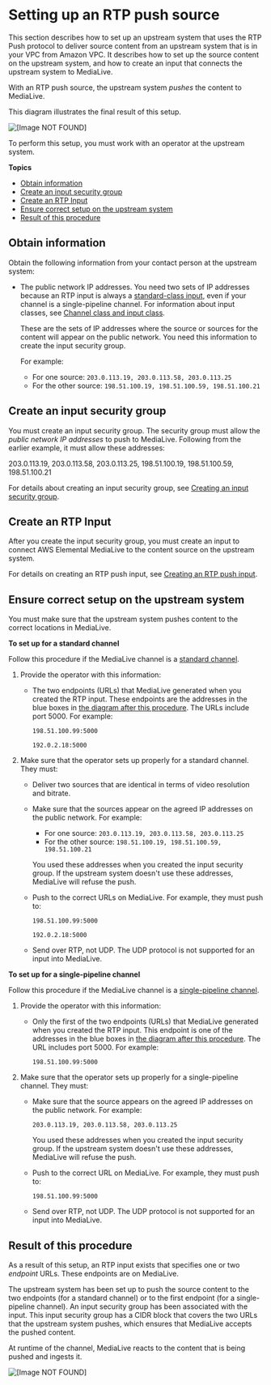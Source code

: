# Setting up an RTP push source<a name="rtp-push-upstream"></a>

This section describes how to set up an upstream system that uses the RTP Push protocol to deliver source content from an upstream system that is in your VPC from Amazon VPC\. It describes how to set up the source content on the upstream system, and how to create an input that connects the upstream system to MediaLive\. 

With an RTP push source, the upstream system *pushes* the content to MediaLive\. 

This diagram illustrates the final result of this setup\.

![\[Image NOT FOUND\]](http://docs.aws.amazon.com/medialive/latest/ug/images/rtp-push-uss-input.png)

To perform this setup, you must work with an operator at the upstream system\.

**Topics**
+ [Obtain information](#setup-rtp-push-obtain-info)
+ [Create an input security group](#setup-isg-rtp-push)
+ [Create an RTP Input](#setup-input-rtp-push)
+ [Ensure correct setup on the upstream system](#setup-uss-rtp-push)
+ [Result of this procedure](#setup-result-rtp-push)

## Obtain information<a name="setup-rtp-push-obtain-info"></a>

Obtain the following information from your contact person at the upstream system:
+ The public network IP addresses\. You need two sets of IP addresses because an RTP input is always a [standard\-class input](class-channel-input.md), even if your channel is a single\-pipeline channel\. For information about input classes, see [Channel class and input class](class-channel-input.md)\.

  These are the sets of IP addresses where the source or sources for the content will appear on the public network\. You need this information to create the input security group\.

  For example:
  + For one source: `203.0.113.19, 203.0.113.58, 203.0.113.25`
  + For the other source: `198.51.100.19, 198.51.100.59, 198.51.100.21`

## Create an input security group<a name="setup-isg-rtp-push"></a>

You must create an input security group\. The security group must allow the *public network IP addresses* to push to MediaLive\. Following from the earlier example, it must allow these addresses:

203\.0\.113\.19, 203\.0\.113\.58, 203\.0\.113\.25, 198\.51\.100\.19, 198\.51\.100\.59, 198\.51\.100\.21

For details about creating an input security group, see [Creating an input security group](create-input-security-groups.md)\.

## Create an RTP Input<a name="setup-input-rtp-push"></a>

After you create the input security group, you must create an input to connect AWS Elemental MediaLive to the content source on the upstream system\. 

For details on creating an RTP push input, see [Creating an RTP push input](input-create-rtp-push.md)\.

## Ensure correct setup on the upstream system<a name="setup-uss-rtp-push"></a>

You must make sure that the upstream system pushes content to the correct locations in MediaLive\.

**To set up for a standard channel**

Follow this procedure if the MediaLive channel is a [standard channel](plan-redundancy.md)\.

1. Provide the operator with this information:
   + The two endpoints \(URLs\) that MediaLive generated when you created the RTP input\. These endpoints are the addresses in the blue boxes in [the diagram after this procedure](#setup-result-rtp-push)\. The URLs include port 5000\. For example: 

     `198.51.100.99:5000`

     `192.0.2.18:5000`

1. Make sure that the operator sets up properly for a standard channel\. They must:
   + Deliver two sources that are identical in terms of video resolution and bitrate\.
   + Make sure that the sources appear on the agreed IP addresses on the public network\. For example:
     + For one source: `203.0.113.19, 203.0.113.58, 203.0.113.25`
     + For the other source: `198.51.100.19, 198.51.100.59, 198.51.100.21`

     You used these addresses when you created the input security group\. If the upstream system doesn't use these addresses, MediaLive will refuse the push\.
   + Push to the correct URLs on MediaLive\. For example, they must push to:

     `198.51.100.99:5000`

     `192.0.2.18:5000`
   + Send over RTP, not UDP\. The UDP protocol is not supported for an input into MediaLive\.

**To set up for a single\-pipeline channel**

Follow this procedure if the MediaLive channel is a [single\-pipeline channel](plan-redundancy.md)\.

1. Provide the operator with this information:
   + Only the first of the two endpoints \(URLs\) that MediaLive generated when you created the RTP input\. This endpoint is one of the addresses in the blue boxes in [the diagram after this procedure](#setup-result-rtp-push)\. The URL includes port 5000\. For example: 

     `198.51.100.99:5000`

1. Make sure that the operator sets up properly for a single\-pipeline channel\. They must:
   + Make sure that the source appears on the agreed IP addresses on the public network\. For example:

     `203.0.113.19, 203.0.113.58, 203.0.113.25`

     You used these addresses when you created the input security group\. If the upstream system doesn't use these addresses, MediaLive will refuse the push\.
   + Push to the correct URL on MediaLive\. For example, they must push to:

     `198.51.100.99:5000`
   + Send over RTP, not UDP\. The UDP protocol is not supported for an input into MediaLive\.

## Result of this procedure<a name="setup-result-rtp-push"></a>

As a result of this setup, an RTP input exists that specifies one or two *endpoint* URLs\. These endpoints are on MediaLive\. 

The upstream system has been set up to push the source content to the two endpoints \(for a standard channel\) or to the first endpoint \(for a single\-pipeline channel\)\. An input security group has been associated with the input\. This input security group has a CIDR block that covers the two URLs that the upstream system pushes, which ensures that MediaLive accepts the pushed content\.

At runtime of the channel, MediaLive reacts to the content that is being pushed and ingests it\. 

![\[Image NOT FOUND\]](http://docs.aws.amazon.com/medialive/latest/ug/images/rtp-push-uss-input.png)